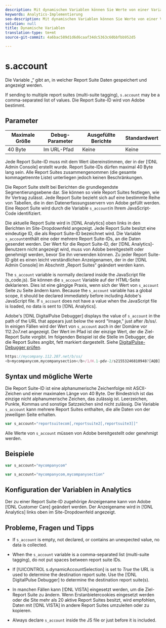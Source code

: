 ```yaml
---
description: Mit dynamischen Variablen können Sie Werte von einer Variablen in eine andere kopieren, ohne die vollständigen Werte mehrfach in die Bildanforderung auf Ihrer Site eingeben zu müssen.
keywords: Analytics-Implementierung
seo-description: Mit dynamischen Variablen können Sie Werte von einer Variablen in eine andere kopieren, ohne die vollständigen Werte mehrfach in die Bildanforderung auf Ihrer Site eingeben zu müssen.
solution: null
title: Dynamische Variablen
translation-type: tm+mt
source-git-commit: 4a6bac589d1d6d6caaf34dc5363c60bbfbb952d5

---
```



# s.account

Die Variable „“ gibt an, in welcher Report Suite Daten gespeichert und angezeigt werden.

If sending to multiple report suites (multi-suite tagging), `s.account` may be a comma-separated list of values. Die Report Suite-ID wird von Adobe bestimmt.

## Parameter

| Maximale Größe | Debug-Parameter | Ausgefüllte Berichte | Standardwert |
|--- |--- |--- |--- |
| 40 Byte | Im URL-Pfad | Keine | Keine |

Jede Report Suite-ID muss mit dem Wert übereinstimmen, der in der [!DNL Admin Console] erstellt wurde. Report Suite-IDs dürfen maximal 40 Byte lang sein. Alle Report Suites zusammengenommen (die gesamte kommagetrennte Liste) unterliegen jedoch keinen Beschränkungen.

Die Report Suite stellt bei Berichten die grundlegendste Segmentierungsebene dar. Sie können so viele Report Suites festlegen, wie Ihr Vertrag zulässt. Jede Report Suite bezieht sich auf eine bestimmte Reihe von Tabellen, die in den Datenerfassungsservern von Adobe gefüllt werden. Eine Report Suite wird durch die Variable `s_account`in Ihrem JavaScript-Code identifiziert. 

Die aktuelle Report Suite wird in [!DNL Analytics] oben links in den Berichten im Site-Dropdownfeld angezeigt. Jede Report Suite besitzt eine eindeutige ID, die als Report Suite-ID bezeichnet wird. Die Variable `s_account`enthält eine oder mehrere Report Suite-IDs, an die Daten gesendet werden. Der Wert für die Report Suite-ID, der [!DNL Analytics]-Benutzern nicht angezeigt wird, muss von Adobe bereitgestellt oder genehmigt werden, bevor Sie ihn verwenden können. Zu jeder Report Suite-ID gibt es einen leicht verständlichen Anzeigenamen, der in der [!DNL Admin Console] im Abschnitt „Report Suites“ geändert werden kann.

The `s_account` variable is normally declared inside the JavaScript file (s_code.js). Sie können die `s_account` Variable auf der HTML-Seite deklarieren. Dies ist eine gängige Praxis, wenn sich der Wert von `s_account` Seite zu Seite ändern kann. Because the `s_account` variable has a global scope, it should be declared immediately before including Adobe's JavaScript file. If `s_account` does not have a value when the JavaScript file is loaded, no data is sent to [!DNL Analytics].

Adobe's [!DNL DigitalPulse Debugger] displays the value of `s_account` in the path of the URL that appears just below the word "Image," just after /b/ss/. In einigen Fällen wird der Wert von `s_account` auch in der Domäne vor 112.2o7.net angezeigt. Der Wert im Pfad ist der einzige Wert, der die Ziel-Report Suite vorgibt. Im folgenden Beispiel ist die Stelle im Debugger, die die Report Suites angibt, fett markiert dargestellt. Siehe   [DigitalPulse-Debugger prüfen](/help/implement/impl-testing/debugger.md).

```js
https://mycompany.112.207.net/b/ss/ 
<b>mycompanycom,mycompanysection</b>/1/H.1-pdv-2/s21553246810948?[AQB]
```

## Syntax und mögliche Werte

Die Report Suite-ID ist eine alphanumerische Zeichenfolge mit ASCII-Zeichen und einer maximalen Länge von 40 Byte. Der Bindestrich ist das einzige nicht alphanumerische Zeichen, das zulässig ist. Leerzeichen, Punkte, Kommas und sonstige Satzzeichen sind nicht zulässig. Die Variable `s_account` kann mehrere Report Suites enthalten, die alle Daten von der jeweiligen Seite erhalten.

```js
var s_account="reportsuitecom[,reportsuite2[,reportsuite3]]"
```

Alle Werte von `s_account` müssen von Adobe bereitgestellt oder genehmigt werden.

## Beispiele

```js
var s_account="mycompanycom"
```

```js
var s_account="mycompanycom,mycompanysection"
```

## Konfiguration der Variablen in Analytics

Der zu einer Report Suite-ID zugehörige Anzeigename kann von Adobe [!DNL Customer Care] geändert werden. Der Anzeigename wird in [!DNL Analytics] links oben im Site-Dropdownfeld angezeigt.

## Probleme, Fragen und Tipps

* If `s_account` is empty, not declared, or contains an unexpected value, no data is collected.
* When the `s_account` variable is a comma-separated list (multi-suite tagging), do not put spaces between report suite IDs.
* If [!UICONTROL s.dynamicAccountSelection] is set to *True* the URL is used to determine the destination report suite. Use the [!DNL DigitalPulse Debugger] to determine the destination report suite(s).

* In manchen Fällen kann [!DNL VISTA] eingesetzt werden, um die Ziel-Report Suite zu ändern. Wenn Erstanbietercookies eingesetzt werden oder die Site mehr als 20 aktive Report Suites besitzt, wird empfohlen, Daten mit [!DNL VISTA] in andere Report Suites umzuleiten oder zu kopieren.

* Always declare `s_account` inside the JS file or just before it is included.
